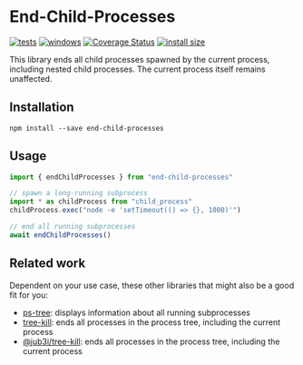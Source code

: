 # End-Child-Processes

[![tests](https://github.com/kevgo/end-child-processes/actions/workflows/test.yml/badge.svg)](https://github.com/kevgo/end-child-processes/actions/workflows/test.yml)
[![windows](https://github.com/kevgo/end-child-processes/actions/workflows/windows.yml/badge.svg)](https://github.com/kevgo/end-child-processes/actions/workflows/windows.yml)
[![Coverage Status](https://coveralls.io/repos/github/kevgo/end-child-processes/badge.svg)](https://coveralls.io/github/kevgo/end-child-processes)
[![install size](https://packagephobia.now.sh/badge?p=end-child-processes)](https://packagephobia.now.sh/result?p=end-child-processes)

This library ends all child processes spawned by the current process, including
nested child processes. The current process itself remains unaffected.

## Installation

```shell
npm install --save end-child-processes
```

## Usage

```js
import { endChildProcesses } from "end-child-processes"

// spawn a long-running subprocess
import * as childProcess from "child_process"
childProcess.exec("node -e 'setTimeout(() => {}, 1000)'")

// end all running subprocesses
await endChildProcesses()
```

## Related work

Dependent on your use case, these other libraries that might also be a good fit
for you:

- [ps-tree](https://github.com/fengmk2/ps-tree): displays information about all
  running subprocesses
- [tree-kill](https://github.com/pkrumins/node-tree-kill): ends all processes in
  the process tree, including the current process
- [@jub3i/tree-kill](https://github.com/jub3i/tree-kill): ends all processes in
  the process tree, including the current process
